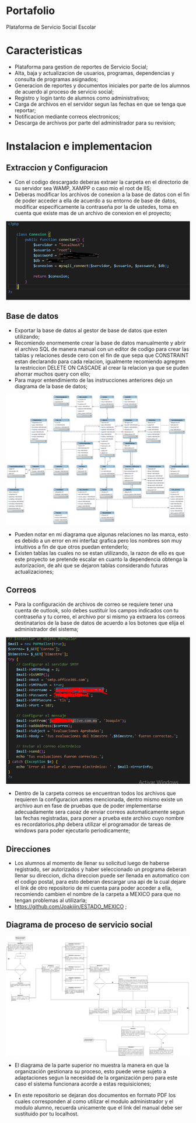 # Portafolio
Plataforma de Servicio Social Escolar
# Caracteristicas

- Plataforma para gestion de reportes de Servicio Social;
- Alta, baja y actualizacion de usuarios, programas, dependencias y consulta de programas asignados;
- Generacion de reportes y documentos iniciales por parte de los alumnos de acuerdo al proceso de servicio social;
- Registro y login tanto de alumnos como administrativos;
- Carga de archivos en el servidor segun las fechas en que se tenga que reportar;
- Notificacion mediante correos electronicos;
- Descarga de archivos por parte del administrador para su revision;


# Instalacion e implementacion

## Extraccion y Configuracion

- Con el codigo descargado deberas extraer la carpeta en el directorio de su servidor sea WAMP, XAMPP o caso mio el root de IIS;
- Deberas modificar los archivos de conexion a la base de datos con el fin de poder acceder a ella de acuerdo a su entorno de base de datos, modificar especificamente la contraseña por la de ustedes, toma en cuenta que existe mas de un archivo de conexion en el proyecto;

![Ejemplo de imagen](conexionphp.PNG)

## Base de datos

- Exportar la base de datos al gestor de base de datos que esten utilizando;
- Recomiendo enormemente crear la base de datos manualmente y abrir el archivo SQL de manera manual con un editor de codigo para crear las tablas y relaciones desde cero con el fin de que sepa que CONSTRAINT estan declarando para cada relacion, igualmente recomiendo agregren la restriccion DELETE ON CASCADE al crear la relacion ya que se puden ahorrar muchos query con ello;
- Para mayor entendimiento de las instrucciones anteriores dejo un diagrama de la base de datos;

![Ejemplo de imagen](MERBS.png)

- Pueden notar en mi diagrama que algunas relaciones no las marca, esto es debido a un error en mi interfaz grafica pero los nombres son muy intuitivos a fin de que otros puedan entenderlo;
- Existen tablas las cuales no se estan utilizando, la razon de ello es que este proyecto se pretende escalar en cuanto la dependencia obtenga la autorizacion, de ahi que se dejaron tablas considerando futuras actualizaciones;

## Correos
- Para la configuración de archivos de correo se requiere tener una cuenta de outlook, solo debes sustituir los campos indicados con tu contraseña y tu correo, el archivo por si mismo ya extraera los correos destinatarios de la base de datos de acuerdo a los botones que elija el administrador del sistema;

![Ejemplo de imagen](correos.PNG)

- Dentro de la carpeta correos se encuentran todos los archivos que requieren la configuracion antes mencionada, dentro mismo existe un archivo aun en fase de pruebas que de poder implementarse adecuadamente sera caoaz de enviar correos automaticamente segun las fechas registradas, para poner a prueba este archivo cuyo nombre es recordatorios.php debera utilizar el programador de tareas de windows para poder ejecutarlo periodicamente;

## Direcciones
- Los alumnos al momento de llenar su solicitud luego de haberse registrado, ser autorizados y haber seleccionado un programa deberan llenar su direccion, dicha direccion puede ser llenada en automatico con el codigo postal, para esto deberan descargar una api de la cual dejare el link de otro repositorio de mi cuenta para poder acceder a ella, recomiendo cambien el nombre de la carpeta a MEXICO para que no tengan problemas al utilizarla;
- https://github.com/Joakiiin/ESTADO_MEXICO ;

## Diagrama de proceso de servicio social

![Ejemplo de imagen](DF.png)

- El diagrama de la parte superior no muestra la manera en que la organización gestionara su proceso, esto puede verse sujeto a adaptaciones segun la necesidad de la organización pero para este caso el sistema funcionara acorde a estas requisiciones;

- En este repositorio se dejaran dos documentos en formato PDF los cuales corresponden al como utilizar el modulo administrador y el modulo alumno, recuerda unicamente que el link del manual debe ser sustituido por tu localhost.
